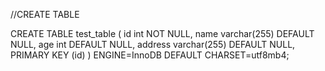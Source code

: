 //CREATE TABLE

CREATE TABLE test_table (
id int NOT NULL,
name varchar(255) DEFAULT NULL,
age int DEFAULT NULL,
address varchar(255) DEFAULT NULL,
PRIMARY KEY (id)
) ENGINE=InnoDB DEFAULT CHARSET=utf8mb4;
